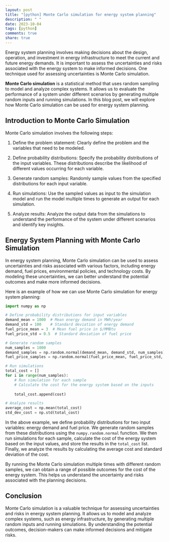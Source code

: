 ```yaml
---
layout: post
title: "[python] Monte Carlo simulation for energy system planning"
description: " "
date: 2023-10-04
tags: [python]
comments: true
share: true
---
```


Energy system planning involves making decisions about the design, operation, and investment in energy infrastructure to meet the current and future energy demands. It is important to assess the uncertainties and risks associated with the energy system to make informed decisions. One technique used for assessing uncertainties is Monte Carlo simulation.

**Monte Carlo simulation** is a statistical method that uses random sampling to model and analyze complex systems. It allows us to evaluate the performance of a system under different scenarios by generating multiple random inputs and running simulations. In this blog post, we will explore how Monte Carlo simulation can be used for energy system planning.

## Introduction to Monte Carlo Simulation

Monte Carlo simulation involves the following steps:

1. Define the problem statement: Clearly define the problem and the variables that need to be modeled.

2. Define probability distributions: Specify the probability distributions of the input variables. These distributions describe the likelihood of different values occurring for each variable.

3. Generate random samples: Randomly sample values from the specified distributions for each input variable.

4. Run simulations: Use the sampled values as input to the simulation model and run the model multiple times to generate an output for each simulation.

5. Analyze results: Analyze the output data from the simulations to understand the performance of the system under different scenarios and identify key insights.

## Energy System Planning with Monte Carlo Simulation

In energy system planning, Monte Carlo simulation can be used to assess uncertainties and risks associated with various factors, including energy demand, fuel prices, environmental policies, and technology costs. By modeling these uncertainties, we can better understand the potential outcomes and make more informed decisions.

Here is an example of how we can use Monte Carlo simulation for energy system planning:

```python
import numpy as np

# Define probability distributions for input variables
demand_mean = 1000  # Mean energy demand in MWh/year
demand_std = 100    # Standard deviation of energy demand
fuel_price_mean = 3  # Mean fuel price in $/MMBtu
fuel_price_std = 0.5  # Standard deviation of fuel price

# Generate random samples
num_samples = 1000
demand_samples = np.random.normal(demand_mean, demand_std, num_samples)
fuel_price_samples = np.random.normal(fuel_price_mean, fuel_price_std, num_samples)

# Run simulations
total_cost = []
for i in range(num_samples):
    # Run simulation for each sample
    # Calculate the cost for the energy system based on the inputs
    
    total_cost.append(cost)

# Analyze results
average_cost = np.mean(total_cost)
std_dev_cost = np.std(total_cost)
```

In the above example, we define probability distributions for two input variables: energy demand and fuel price. We generate random samples from these distributions using the `numpy.random.normal` function. We then run simulations for each sample, calculate the cost of the energy system based on the input values, and store the results in the `total_cost` list. Finally, we analyze the results by calculating the average cost and standard deviation of the cost.

By running the Monte Carlo simulation multiple times with different random samples, we can obtain a range of possible outcomes for the cost of the energy system. This helps us understand the uncertainty and risks associated with the planning decisions.

## Conclusion

Monte Carlo simulation is a valuable technique for assessing uncertainties and risks in energy system planning. It allows us to model and analyze complex systems, such as energy infrastructure, by generating multiple random inputs and running simulations. By understanding the potential outcomes, decision-makers can make informed decisions and mitigate risks.